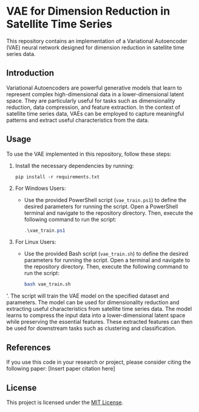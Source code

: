 # VAE for Dimension Reduction in Satellite Time Series

This repository contains an implementation of a Variational Autoencoder (VAE) neural network designed for dimension reduction in satellite time series data. 

## Introduction

Variational Autoencoders are powerful generative models that learn to represent complex high-dimensional data in a lower-dimensional latent space. They are particularly useful for tasks such as dimensionality reduction, data compression, and feature extraction. In the context of satellite time series data, VAEs can be employed to capture meaningful patterns and extract useful characteristics from the data.

## Usage

To use the VAE implemented in this repository, follow these steps:

1. Install the necessary dependencies by running:
    ```
    pip install -r requirements.txt
    ```

2. For Windows Users:
    - Use the provided PowerShell script (`vae_train.ps1`) to define the desired parameters for running the script. Open a PowerShell terminal and navigate to the repository directory. Then, execute the following command to run the script:
        ```powershell
        .\vae_train.ps1
        ```

3. For Linux Users:
    - Use the provided Bash script (`vae_train.sh`) to define the desired parameters for running the script. Open a terminal and navigate to the repository directory. Then, execute the following command to run the script:
        ```bash
        bash vae_train.sh
        ```
'. The script will train the VAE model on the specified dataset and parameters. The model can be used for dimensionality reduction and extracting useful characteristics from satellite time series data. The model learns to compress the input data into a lower-dimensional latent space while preserving the essential features. These extracted features can then be used for downstream tasks such as clustering and classification.

## References

If you use this code in your research or project, please consider citing the following paper:
[Insert paper citation here]

## License

This project is licensed under the [MIT License](LICENSE).

